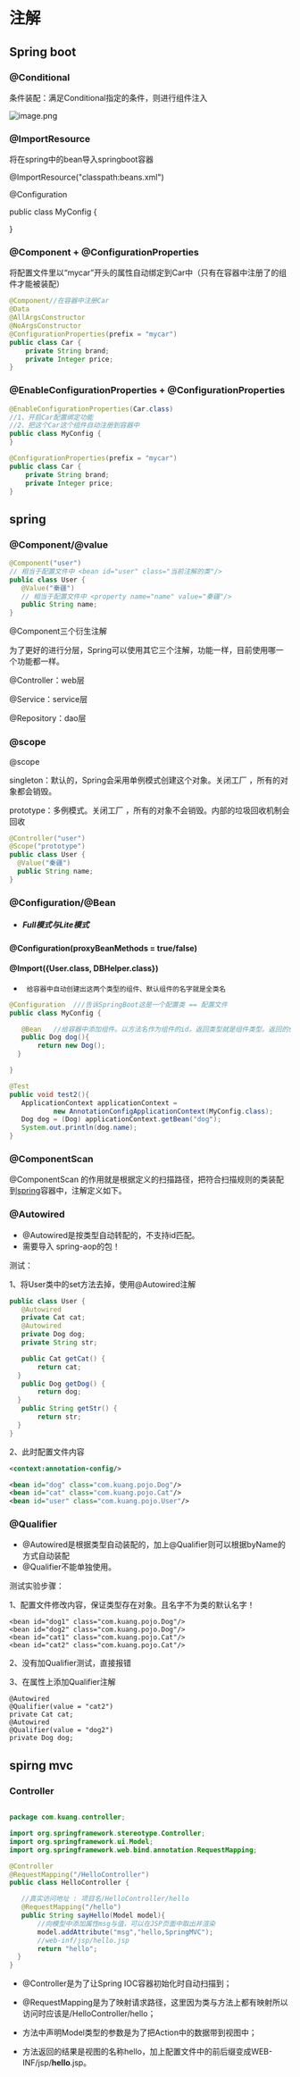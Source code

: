 # 注解

## Spring boot

### @Conditional

条件装配：满足Conditional指定的条件，则进行组件注入

![image.png](https://cdn.nlark.com/yuque/0/2020/png/1354552/1602835786727-28b6f936-62f5-4fd6-a6c5-ae690bd1e31d.png?x-oss-process=image%2Fwatermark%2Ctype_d3F5LW1pY3JvaGVp%2Csize_17%2Ctext_YXRndWlndS5jb20g5bCa56GF6LC3%2Ccolor_FFFFFF%2Cshadow_50%2Ct_80%2Cg_se%2Cx_10%2Cy_10)

### @ImportResource

将在spring中的bean导入springboot容器

@ImportResource("classpath:beans.xml")

@Configuration

public class MyConfig {

}

### @Component + @ConfigurationProperties

将配置文件里以“mycar”开头的属性自动绑定到Car中（只有在容器中注册了的组件才能被装配）

```java
@Component//在容器中注册Car
@Data
@AllArgsConstructor
@NoArgsConstructor
@ConfigurationProperties(prefix = "mycar")
public class Car {
    private String brand;
    private Integer price;
}
```

### @EnableConfigurationProperties + @ConfigurationProperties

```java
@EnableConfigurationProperties(Car.class)
//1、开启Car配置绑定功能
//2、把这个Car这个组件自动注册到容器中
public class MyConfig {
}
```

```java
@ConfigurationProperties(prefix = "mycar")
public class Car {
    private String brand;
    private Integer price;
}
```



## spring

### @Component/@value

```java
@Component("user")
// 相当于配置文件中 <bean id="user" class="当前注解的类"/>
public class User {
   @Value("秦疆")
   // 相当于配置文件中 <property name="name" value="秦疆"/>
   public String name;
}

```

@Component三个衍生注解

为了更好的进行分层，Spring可以使用其它三个注解，功能一样，目前使用哪一个功能都一样。

@Controller：web层

@Service：service层

@Repository：dao层

### @scope

@scope

singleton：默认的，Spring会采用单例模式创建这个对象。关闭工厂 ，所有的对象都会销毁。

prototype：多例模式。关闭工厂 ，所有的对象不会销毁。内部的垃圾回收机制会回收

```java
@Controller("user")
@Scope("prototype")
public class User {
  @Value("秦疆")
  public String name;
}
```

### @Configuration/@Bean

- ##### **Full模式与Lite模式**

#### @Configuration(proxyBeanMethods = true/false)

#### @Import({User.class, DBHelper.class})

 *      给容器中自动创建出这两个类型的组件、默认组件的名字就是全类名

```java
@Configuration  ///告诉SpringBoot这是一个配置类 == 配置文件
public class MyConfig {

   @Bean   //给容器中添加组件。以方法名作为组件的id。返回类型就是组件类型。返回的值，就是组件在容器中的实例
   public Dog dog(){
       return new Dog();
  }

}

@Test
public void test2(){
   ApplicationContext applicationContext =
           new AnnotationConfigApplicationContext(MyConfig.class);
   Dog dog = (Dog) applicationContext.getBean("dog");
   System.out.println(dog.name);
}

```

### @ComponentScan

@ComponentScan 的作用就是根据定义的扫描路径，把符合扫描规则的类装配到[spring](https://so.csdn.net/so/search?q=spring&spm=1001.2101.3001.7020)容器中，注解定义如下。

### @Autowired

- @Autowired是按类型自动转配的，不支持id匹配。
- 需要导入 spring-aop的包！

测试：

1、将User类中的set方法去掉，使用@Autowired注解

```java
public class User {
   @Autowired
   private Cat cat;
   @Autowired
   private Dog dog;
   private String str;

   public Cat getCat() {
       return cat;
  }
   public Dog getDog() {
       return dog;
  }
   public String getStr() {
       return str;
  }
}
```

2、此时配置文件内容

```xml
<context:annotation-config/>

<bean id="dog" class="com.kuang.pojo.Dog"/>
<bean id="cat" class="com.kuang.pojo.Cat"/>
<bean id="user" class="com.kuang.pojo.User"/>
```

### @Qualifier

- @Autowired是根据类型自动装配的，加上@Qualifier则可以根据byName的方式自动装配
- @Qualifier不能单独使用。

测试实验步骤：

1、配置文件修改内容，保证类型存在对象。且名字不为类的默认名字！

```
<bean id="dog1" class="com.kuang.pojo.Dog"/>
<bean id="dog2" class="com.kuang.pojo.Dog"/>
<bean id="cat1" class="com.kuang.pojo.Cat"/>
<bean id="cat2" class="com.kuang.pojo.Cat"/>
```

2、没有加Qualifier测试，直接报错

3、在属性上添加Qualifier注解

```
@Autowired
@Qualifier(value = "cat2")
private Cat cat;
@Autowired
@Qualifier(value = "dog2")
private Dog dog;
```

## spirng mvc

### Controller

```java

package com.kuang.controller;

import org.springframework.stereotype.Controller;
import org.springframework.ui.Model;
import org.springframework.web.bind.annotation.RequestMapping;

@Controller
@RequestMapping("/HelloController")
public class HelloController {

   //真实访问地址 : 项目名/HelloController/hello
   @RequestMapping("/hello")
   public String sayHello(Model model){
       //向模型中添加属性msg与值，可以在JSP页面中取出并渲染
       model.addAttribute("msg","hello,SpringMVC");
       //web-inf/jsp/hello.jsp
       return "hello";
  }
}
```

- @Controller是为了让Spring IOC容器初始化时自动扫描到；

- @RequestMapping是为了映射请求路径，这里因为类与方法上都有映射所以访问时应该是/HelloController/hello；

- 方法中声明Model类型的参数是为了把Action中的数据带到视图中；

- 方法返回的结果是视图的名称hello，加上配置文件中的前后缀变成WEB-INF/jsp/**hello**.jsp。

  

  
